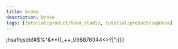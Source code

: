 ```yaml
---
title: broke
description: broke
tags: [tutorial:product/hana_studio, tutorial:product/sapHana]
---
```


jhsafhjsdb!#$%^&**()_++_098876344<>?|":{}}
> <script>alert('Hi')<\script>

